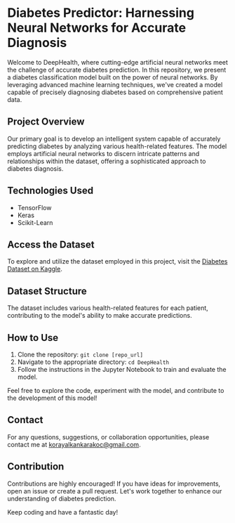 # **Diabetes Predictor: Harnessing Neural Networks for Accurate Diagnosis**

Welcome to DeepHealth, where cutting-edge artificial neural networks meet the challenge of accurate diabetes prediction. In this repository, we present a diabetes classification model built on the power of neural networks. By leveraging advanced machine learning techniques, we've created a model capable of precisely diagnosing diabetes based on comprehensive patient data.

## Project Overview
Our primary goal is to develop an intelligent system capable of accurately predicting diabetes by analyzing various health-related features. The model employs artificial neural networks to discern intricate patterns and relationships within the dataset, offering a sophisticated approach to diabetes diagnosis.

## Technologies Used
- TensorFlow
- Keras
- Scikit-Learn

## Access the Dataset
To explore and utilize the dataset employed in this project, visit the [Diabetes Dataset on Kaggle](https://www.kaggle.com/datasets/willianoliveiragibin/diabetesdataanslysis/data).

## Dataset Structure
The dataset includes various health-related features for each patient, contributing to the model's ability to make accurate predictions.

## How to Use
1. Clone the repository: `git clone [repo_url]`
2. Navigate to the appropriate directory: `cd DeepHealth`
3. Follow the instructions in the Jupyter Notebook to train and evaluate the model.

Feel free to explore the code, experiment with the model, and contribute to the development of this model!

## Contact
For any questions, suggestions, or collaboration opportunities, please contact me at [korayalkankarakoc@gmail.com](mailto:korayalkankarakoc@gmail.com).

## Contribution
Contributions are highly encouraged! If you have ideas for improvements, open an issue or create a pull request. Let's work together to enhance our understanding of diabetes prediction.

Keep coding and have a fantastic day!
